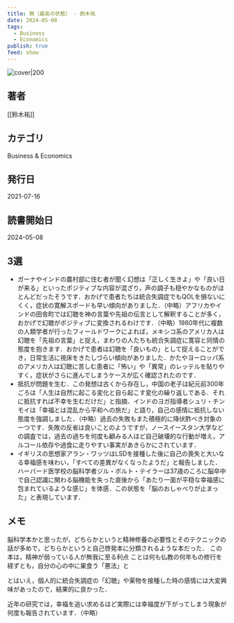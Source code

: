 ```yaml
---
title: 無（最高の状態） - 鈴木祐
date: 2024-05-08
tags:
  - Business
  - Economics
publish: true
feed: show
---
```

![cover|200](http://books.google.com/books/content?id=szY4EAAAQBAJ&printsec=frontcover&img=1&zoom=1&edge=curl&source=gbs_api)
## 著者
[[鈴木祐]]
## カテゴリ
Business & Economics
## 発行日
2021-07-16
## 読書開始日
2024-05-08

## 3選
 - ガーナやインドの農村部に住む者が聞く幻想は「正しく生きよ」や「良い日が来る」といったポジティブな内容が混ざり，声の調子も穏やかなものがほとんどだったそうです．おかげで患者たちは統合失調症でもQOLを損ないにくく，症状の寛解スポードも早い傾向がありました．（中略）アフリカやインドの田舎町では幻聴を神の言葉や先祖の伝言として解釈することが多く，おかげで幻聴がポジティブに変換されるわけです．（中略）1980年代に複数の人類学者が行ったフィールドワークによれば，メキシコ系のアメリカ人は幻聴を「先祖の言葉」と捉え，まわりの人たちも統合失調症に寛容と同情の態度を抱きます．おかげで患者は幻聴を「良いもの」として捉えることができ，日常生活に視床をきたしづらい傾向がありました．かたやヨーロッパ系のアメリカ人は幻聴に苦しむ患者に「怖い」や「異常」のレッテルを貼りやすく，症状がさらに進んでしまうケースが広く確認されたのです．
 - 抵抗が問題を生む．この発想は古くから存在し，中国の老子は紀元前300年ごろは「人生は自然に起こる変化と自ら起こす変化の繰り返しである．それに抵抗すれば不幸を生むだけだ」と指摘．インドのヨガ指導者シュリ・チンモイは「幸福とは混乱から平和への旅だ」と語り，自己の感情に抵抗しない態度を強調しました．（中略）過去の失敗もまた積極的に降伏酢べき対象の一つです．失敗の反省は良いことのようですが，ノースイースタン大学などの調査では，過去の過ちを何度も顧みる人ほど自己破壊的な行動が増え，アルコール依存や過食に走りやすい事実があきらかにされています．
 - イギリスの思想家アラン・ワッツはLSDを接種した後に自己の喪失と大いなる幸福感を味わい，「すべての差異がなくなったようだ」と報告しました．ハーバード医学校の脳科学者ジル・ボルト・テイラーは37歳のころに脳卒中で自己認識に関わる脳機能を失った直後から「あたり一面が平穏な幸福感に包まれているような感じ」を体感．この状態を「脳のおしゃべりが止まった」と表現しています．

## メモ
脳科学本かと思ったが，どちらかというと精神修養の必要性とそのテクニックの話が多めで，どちらかというと自己啓発本に分類されるような本だった．
この本は，精神が弱っている人が無我に至る利点
ことは何も仏教の何年もの修行を経ずとも，自分の心の中に巣食う「悪法」と


とはいえ，個人的に統合失調症の「幻聴」や薬物を接種した時の感情には大変興味があったので，結果的に良かった．



近年の研究では，幸福を追い求めるほど実際には幸福度が下がってしまう現象が何度も報告されています．（中略）